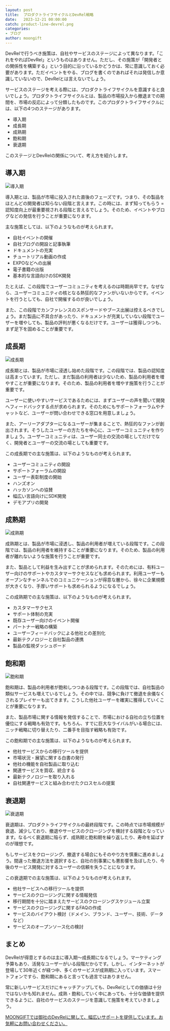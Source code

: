 ```yaml
---
layout: post
title:  プロダクトライフサイクルとDevRel戦略
date:   2023-12-21 00:00:00
catch: product-line-devrel.png
categories:
- ブログ
author: moongift
---
```


DevRelで行うべき施策は、自社やサービスのステージによって異なります。「これをやればDevRel」というものはありません。ただし、その施策が「開発者との関係性を構築する」という目的に沿っているかどうかは、常に意識しておく必要があります。ただイベントをやる、ブログを書くのであればそれは発信しか意識していないので、DevRelとは言えないでしょう。

サービスのステージを考える際には、プロダクトライフサイクルを意識すると良いでしょう。プロダクトライフサイクルとは、製品の市場投入から撤退までの期間を、市場の反応によって分類したものです。このプロダクトライフサイクルには、以下の4つのステージがあります。

- 導入期
- 成長期
- 成熟期
- 飽和期
- 衰退期

このステージとDevRelの関係について、考え方を紹介します。

## 導入期

![導入期](/images/articles/product-line-devrel-1.png)

導入期とは、製品が市場に投入された直後のフェーズです。つまり、その製品をほとんどの開発者は知らない段階と言えます。この時には、まず知ってもらう = 認知度向上が最重要視される段階と言えるでしょう。そのため、イベントやブログなどの発信を行うことが重要になります。

主な施策としては、以下のようなものが考えられます。

- 自社イベントの開催
- 自社ブログの開設と記事執筆
- ドキュメントの充実
- チュートリアル動画の作成
- EXPOなどへの出展
- 電子書籍の出版
- 基本的な言語向けのSDK開発

たとえば、この段階でユーザーコミュニティを考えるのは時期尚早です。なぜなら、ユーザーコミュニティの核となる熱狂的なファンがいないからです。イベントを行うとしても、自社で開催するのが良いでしょう。

また、この段階でカンファレンスのスポンサードやブース出展は控えるべきでしょう。まだ製品に不具合があったり、ドキュメントが充実していない段階でユーザーを増やしても、製品の評判が悪くなるだけです。ユーザーは獲得しつつも、まず足下を固めることが重要です。

## 成長期

![成長期](/images/articles/product-line-devrel-2.png)

成長期とは、製品が市場に浸透し始めた段階です。この段階では、製品の認知度は高まっています。ただし、まだ製品の利用者は少ないため、製品の利用者を増やすことが重要になります。そのため、製品の利用者を増やす施策を行うことが重要です。

ユーザーに使いやすいサービスであるためには、まずユーザーの声を聞いて開発へフィードバックする点が求められます。そのためにもサポートフォーラムやチャットなど、ユーザーが問い合わせできる窓口を用意しましょう。

また、アーリーアダプターになるユーザーが集まることで、熱狂的なファンが創出されます。そうしたユーザーの方たちを中心に、ユーザーコミュニティを作りましょう。ユーザーコミュニティは、ユーザー同士の交流の場としてだけでなく、開発者とユーザーの交流の場としても重要です。

この成長期での主な施策は、以下のようなものが考えられます。

- ユーザーコミュニティの開設
- サポートフォーラムの開設
- ユーザー表彰制度の開始
- ハンズオン
- ハッカソンへの協賛
- 幅広い言語向けにSDK開発
- デモアプリの開発

## 成熟期

![成熟期](/images/articles/product-line-devrel-3.png)

成熟期とは、製品が市場に浸透し、製品の利用者が増えている段階です。この段階では、製品の利用者を維持することが重要になります。そのため、製品の利用者が離れないような施策を行うことが重要です。

また、製品として利益を生み出すことが求められます。そのためには、有料ユーザー向けのサポートやカスタマーサクセスなども求められます。利用ユーザーもオープンなチャンネルでのコミュニケーションが得意な層から、徐々に企業規模が大きくなり、手厚いサポートも求められるようになるでしょう。

この成熟期での主な施策は、以下のようなものが考えられます。

- カスタマーサクセス
- サポート体制の充実
- 既存ユーザー向けのイベント開催
- パートナー戦略の構築
- ユーザーフィードバックによる他社との差別化
- 最新テクノロジーと自社製品の連携
- 製品の監視ダッシュボード

## 飽和期

![飽和期](/images/articles/product-line-devrel-4.png)

飽和期は、製品の利用者が飽和しつつある段階です。この段階では、自社製品の類似サービスも増えているでしょう。その中では、競争に負けて撤退を余儀なくされるプレイヤーも出てきます。こうした他社ユーザーを確実に獲得していくことが重要になります。

また、製品市場に関する情報を発信することで、市場における自社の立ち位置を優位にする戦略も有効です。もちろん、すでに巨大なライバルがいる場合には、ニッチ戦略に切り替えたり、二番手を目指す戦略も有効です。

この飽和期での主な施策は、以下のようなものが考えられます。

- 他社サービスからの移行ツールを提供
- 市場状況・展望に関する白書の発行
- 他社の機能を自社製品に取り込む
- 関連サービスを買収、統合する
- 最新テクノロジーを取り入れる
- 自社関連サービスと組み合わせたクロスセルの提案

## 衰退期

![衰退期](/images/articles/product-line-devrel-5.png)

衰退期は、プロダクトライフサイクルの最終段階です。この時点では市場規模が衰退、減少しており、撤退やサービスのクロージングを検討する段階となっています。なるべく衰退期に陥らず、成熟期と飽和期を繰り返したり、寿命を延ばすのが理想です。

もしサービスをクロージング、撤退する場合にもそのやり方を慎重に進めましょう。間違った撤退方法を選択すると、自社の別事業にも悪影響を及ぼしたり、今後のサービス開発に対するユーザーの信頼を失うことになります。

この衰退期での主な施策は、以下のようなものが考えられます。

- 他社サービスへの移行ツールを提供
- サービスのクロージングに関する情報発信
- 移行期間を十分に踏まえたサービスのクロージングスケジュール立案
- サービスのクロージングに関するFAQの作成
- サービスのバイアウト検討（ドメイン、ブランド、ユーザー、技術、データなど）
- サービスのオープンソース化の検討

## まとめ

DevRelが得意とするのは主に導入期〜成長期になるでしょう。マーケティング予算もあり、活発なユーザーがいる段階だからです。しかし、インターネットが登場して30年近くが経つ中、多くのサービスが成熟期に入っています。スマートフォンですら、飽和期にあると言っても過言ではありません。

常に新しいサービスだけにキャッチアップしても、DevRelとしての価値は十分ではないかも知れません。成熟・飽和していく中にあっても、十分な価値を提供できるように、自社のサービスのステージを意識して施策を考えていきましょう。

[MOONGIFTでは御社のDevRelに関して、幅広いサポートを提供しています。お気軽にお問い合わせください。](/contact/)
